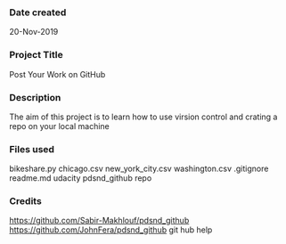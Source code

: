 ### Date created
20-Nov-2019
### Project Title
Post Your Work on GitHub
### Description
The aim of this project is to learn how to use virsion control and crating a repo on your local machine   
### Files used
bikeshare.py
chicago.csv
new_york_city.csv
washington.csv
.gitignore
readme.md udacity pdsnd_github repo
### Credits
https://github.com/Sabir-Makhlouf/pdsnd_github
https://github.com/JohnFera/pdsnd_github
git hub help
